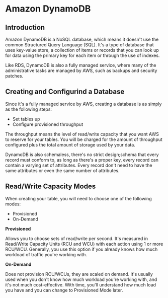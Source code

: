 # Amazon DynamoDB

## Introduction

Amazon DynamoDB is a NoSQL database, which means it doesn't use the common Structured Query Language (SQL). It's a type of database that uses key-value store, a collection of items or records that you can look up for data using the primary key for each item or through the use of indexes.

Like RDS, DynamoDB is also a fully managed service, where many of the administrative tasks are managed by AWS, such as backups and security patches.

## Creating and Configurind a Database

Since it's a fully managed service by AWS, creating a database is as simply as the following steps:

- Set tables up
- Configure provisioned throughput

The throughput means the level of read/write capacity that you want AWS to reserve for your tables. You will be charged for the amount of throughput configured plus the total amount of storage used by your data.

DynamoDB is also schemaless, there's no strict design;schema that every record must conform to, as long as there's a proper key, every record can contain a varying set of attributes. Every record don't need to have the same attributes or even the same number of attributes.

## Read/Write Capacity Modes

When creating your table, you will need to choose one of the following modes:

- Provisioned
- On-Demand

<b>Provisioned</b>

Allows you to choose sets of read/write per second. It's measured in Read/Write Capacity Units (RCU and WCU) with each action using 1 or more RCU/WCU. Generally, you use this option if you already knows how much workload of traffic you're working with.

<b>On-Demand</b>

Does not provision RCU/WCUs, they are scaled on demand. It's usually used when you don't know how much workload you're working with, and it's not much cost-effective. With time, you'll understand how much load you have and you can change to Provisioned Mode later.